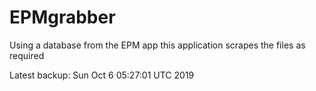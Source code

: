 # EPMgrabber
Using a database from the EPM app this application scrapes the files as required


Latest backup: Sun Oct 6 05:27:01 UTC 2019
